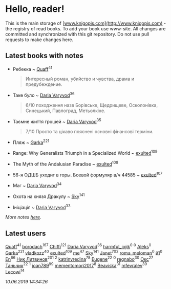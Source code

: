# Hello, reader!
This is the main storage of [www.knigopis.com](http://www.knigopis.com) - the registry of read books.
To add your book use www-site. All changes are committed and synchronized with this git repository.
Do not use pull requests to make changes here.


## Latest books with notes
* Ребекка ~ [Quaff](users/122/12267158-vkontakte)<sup>41</sup>
    > Интересный роман, убийство и чувства, драма и предубеждение.

* Таке було ~ [Daria Varyvod](users/829/829893410524253-facebook)<sup>36</sup>
    > 6/10 походження назв Борівське, Щедрищеве, Осколонівка, Синецький, Павлоград, Метьолкіне.

* Таємне життя грошей ~ [Daria Varyvod](users/829/829893410524253-facebook)<sup>35</sup>
    > 7/10 Просто та цікаво пояснені основні фінансові терміни.

* Пляж ~ [Garka](users/115/115753719718250012620-google)<sup>221</sup>

* Range: Why Generalists Triumph in a Specialized World ~ [exulted](users/100/100599204551896265722-google)<sup>109</sup>

* The Myth of the Andalusian Paradise ~ [exulted](users/100/100599204551896265722-google)<sup>108</sup>

* 56-я ОДШБ уходит в горы. Боевой формуляр в/ч 44585 ~ [exulted](users/100/100599204551896265722-google)<sup>107</sup>

* Маг ~ [Daria Varyvod](users/829/829893410524253-facebook)<sup>34</sup>

* Охота на князя Дракулу ~ [Sky](users/118/118049897850017649660-google)<sup>141</sup>

* Ініціація ~ [Daria Varyvod](users/829/829893410524253-facebook)<sup>33</sup>


_More notes [here](latest_books_with_notes.md)._


## Latest users
[Quaff](users/122/12267158-vkontakte)<sup>41</sup> 
[borodach](users/157/15706320-vkontakte)<sup>167</sup> 
[Chiffi](users/105/105831994080785626680-google)<sup>121</sup> 
[Daria Varyvod](users/829/829893410524253-facebook)<sup>36</sup> 
[harmful_iojik](users/742/74201901-vkontakte)<sup>0</sup> 
[](users/117/117525336121885011584-google)<sup>0</sup> 
[Aleks](users/106/106983266780546745776-google)<sup>0</sup> 
[Garka](users/115/115753719718250012620-google)<sup>221</sup> 
[vladkozz](users/572/57239276-vkontakte)<sup>40</sup> 
[exulted](users/100/100599204551896265722-google)<sup>109</sup> 
[me](users/381/381417697-yandex)<sup>47</sup> 
[Sky](users/118/118049897850017649660-google)<sup>141</sup> 
[Janet](users/108/108113656204404967440-google)<sup>702</sup> 
[roma_meloman](users/207/207896276-vkontakte)<sup>0</sup> 
[й1](users/202/202234967408363-facebook)<sup>0</sup> 
[En](users/333/333646551-vkontakte)<sup>66</sup> 
[Ник Литвинов](users/241/241974816-vkontakte)<sup>201</sup> 
[](users/110/110931306939441771638-google)<sup>2</sup> 
[katrinvredina](users/233/2336755-vkontakte)<sup>78</sup> 
[Eugene](users/695/695244810674916-facebook)<sup>22</sup> 
[](users/118/118178474749808643951-google)<sup>0</sup> 
[regnabo](users/870/870059322-yandex)<sup>30</sup> 
[Окс](users/102/102536471289425216982-google)<sup>27</sup> 
[Таньчик](users/209/2096581563762610-facebook)<sup>22</sup> 
[](users/107/107170915323495140313-google)<sup>1</sup> 
[joan789](users/240/2401650-vkontakte)<sup>99</sup> 
[mementomori2017](users/431/431794049-vkontakte)<sup>8</sup> 
[Beaviska](users/102/10202544960024508-facebook)<sup>31</sup> 
[mfevralev](users/140/140966150-vkontakte)<sup>39</sup> 
[Lecowi](users/521/521873425-vkontakte)<sup>14</sup> 


_10.06.2019 14:34:26_
